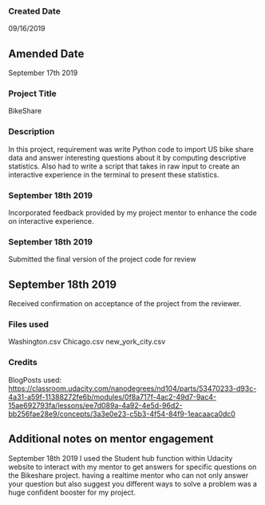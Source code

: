 ### Created Date
09/16/2019
## Amended Date
September 17th 2019


### Project Title
BikeShare

### Description
In this project, requirement was write Python code to import US bike share data and answer interesting questions about it by computing descriptive statistics. Also had to write a script that takes in raw input to create an interactive experience in the terminal to present these statistics.
### September 18th 2019
Incorporated feedback provided by my project mentor to enhance the code on interactive experience.
### September 18th 2019
Submitted the final version of the project code for review
## September 18th 2019
Received confirmation on acceptance of the project from the reviewer.

### Files used
Washington.csv
Chicago.csv
new_york_city.csv


### Credits
BlogPosts used:
https://classroom.udacity.com/nanodegrees/nd104/parts/53470233-d93c-4a31-a59f-11388272fe6b/modules/0f8a717f-4ac2-49d7-9ac4-15ae692793fa/lessons/ee7d089a-4a92-4e5d-96d2-bb256fae28e9/concepts/3a3e0e23-c5b3-4f54-84f9-1eacaaca0dc0
## Additional notes on mentor engagement
September 18th 2019
I used the Student hub function within Udacity website to interact with my mentor to get answers for specific questions on the Bikeshare project. having a realtime mentor who can not only answer your question but also suggest you different ways to solve a problem was a huge confident booster for my project.
